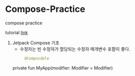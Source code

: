 # Compose-Practice
compose practice

tutorial [link](https://developer.android.com/courses/jetpack-compose/course)

1. Jetpack Compose 기초
    - 수정자는 빈 수정자가 할당되는 수정자 매개변수 포함이 좋다.
      ```kotlin
        @Composable
   private fun MyApp(modifier: Modifier = Modifier)
      ```

